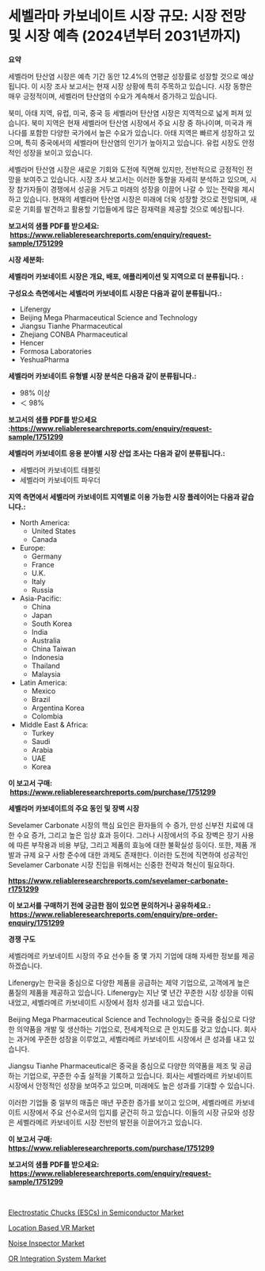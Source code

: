 <p><h1>세벨라마 카보네이트 시장 규모: 시장 전망 및 시장 예측 (2024년부터 2031년까지)</h1></p><p><strong>요약</strong></p>
<p><p>세벨라머 탄산염 시장은 예측 기간 동안 12.4%의 연평균 성장률로 성장할 것으로 예상됩니다. 이 시장 조사 보고서는 현재 시장 상황에 특히 주목하고 있습니다. 시장 동향은 매우 긍정적이며, 세벨라머 탄산염의 수요가 계속해서 증가하고 있습니다.</p><p>북미, 아태 지역, 유럽, 미국, 중국 등 세벨라머 탄산염 시장은 지역적으로 넓게 퍼져 있습니다. 북미 지역은 현재 세벨라머 탄산염 시장에서 주요 시장 중 하나이며, 미국과 캐나다를 포함한 다양한 국가에서 높은 수요가 있습니다. 아태 지역은 빠르게 성장하고 있으며, 특히 중국에서의 세벨라머 탄산염의 인기가 높아지고 있습니다. 유럽 시장도 안정적인 성장을 보이고 있습니다.</p><p>세벨라머 탄산염 시장은 새로운 기회와 도전에 직면해 있지만, 전반적으로 긍정적인 전망을 보여주고 있습니다. 시장 조사 보고서는 이러한 동향을 자세히 분석하고 있으며, 시장 참가자들이 경쟁에서 성공을 거두고 미래의 성장을 이끌어 나갈 수 있는 전략을 제시하고 있습니다. 현재의 세벨라머 탄산염 시장은 미래에 더욱 성장할 것으로 전망되며, 새로운 기회를 발견하고 활용할 기업들에게 많은 잠재력을 제공할 것으로 예상됩니다.</p></p>
<p><strong>보고서의 샘플 PDF를 받으세요: &nbsp;<a href="https://www.reliableresearchreports.com/enquiry/request-sample/1751299">https://www.reliableresearchreports.com/enquiry/request-sample/1751299</a></strong></p>
<p><strong>시장 세분화:</strong></p>
<p><strong> 세벨라머 카보네이트 시장은 개요, 배포, 애플리케이션 및 지역으로 더 분류됩니다. :</strong></p>
<p><strong>구성요소 측면에서는 세벨라머 카보네이트 시장은 다음과 같이 분류됩니다.:</strong></p>
<p><ul><li>Lifenergy</li><li>Beijing Mega Pharmaceutical Science and Technology</li><li>Jiangsu Tianhe Pharmaceutical</li><li>Zhejiang CONBA Pharmaceutical</li><li>Hencer</li><li>Formosa Laboratories</li><li>YeshuaPharma</li></ul></p>
<p><strong> 세벨라머 카보네이트 유형별 시장 분석은 다음과 같이 분류됩니다.:</strong></p>
<p><ul><li>98% 이상</li><li>＜ 98%</li></ul></p>
<p><strong>보고서의 샘플 PDF를 받으세요 :<a href="https://www.reliableresearchreports.com/enquiry/request-sample/1751299">https://www.reliableresearchreports.com/enquiry/request-sample/1751299</a></strong></p>
<p><strong> 세벨라머 카보네이트 응용 분야별 시장 산업 조사는 다음과 같이 분류됩니다.:</strong></p>
<p><ul><li>세벨라머 카보네이트 태블릿</li><li>세벨라머 카보네이트 파우더</li></ul></p>
<p><strong>지역 측면에서 세벨라머 카보네이트 지역별로 이용 가능한 시장 플레이어는 다음과 같습니다.:</strong></p>
<p><ul>
    <li>
        North America:
        <ul>
            <li>United States</li>
            <li>Canada</li>
        </ul>
    </li>
    <li>
        Europe:
        <ul>
            <li>Germany</li>
            <li>France</li>
            <li>U.K.</li>
            <li>Italy</li>
            <li>Russia</li>
        </ul>
    </li>
    <li>
        Asia-Pacific:
        <ul>
            <li>China</li>
            <li>Japan</li>
            <li>South Korea</li>
            <li>India</li>
            <li>Australia</li>
            <li>China Taiwan</li>
            <li>Indonesia</li>
            <li>Thailand</li>
            <li>Malaysia</li>
        </ul>
    </li>
    <li>
        Latin America:
        <ul>
            <li>Mexico</li>
            <li>Brazil</li>
            <li>Argentina Korea</li>
            <li>Colombia</li>
        </ul>
    </li>
    <li>
        Middle East & Africa:
        <ul>
            <li>Turkey</li>
            <li>Saudi</li>
            <li>Arabia</li>
            <li>UAE</li>
            <li>Korea</li>
        </ul>
    </li>
    </ul></p>
<p><strong>이 보고서 구매: &nbsp;<a href="https://www.reliableresearchreports.com/purchase/1751299">https://www.reliableresearchreports.com/purchase/1751299</a></strong></p>
<p><strong>세벨라머 카보네이트의 주요 동인 및 장벽 시장</strong></p>
<p><p>Sevelamer Carbonate 시장의 핵심 요인은 환자들의 수 증가, 만성 신부전 치료에 대한 수요 증가, 그리고 높은 임상 효과 등이다. 그러나 시장에서의 주요 장벽은 장기 사용에 따른 부작용과 비용 부담, 그리고 제품의 효능에 대한 불확실성 등이다. 또한, 제품 개발과 규제 요구 사항 준수에 대한 과제도 존재한다. 이러한 도전에 직면하여 성공적인 Sevelamer Carbonate 시장 진입을 위해서는 신중한 전략과 혁신이 필요하다.</p></p>
<p><strong><a href="https://www.reliableresearchreports.com/sevelamer-carbonate-r1751299">https://www.reliableresearchreports.com/sevelamer-carbonate-r1751299</a></strong></p>
<p><strong>이 보고서를 구매하기 전에 궁금한 점이 있으면 문의하거나 공유하세요.: &nbsp;<a href="https://www.reliableresearchreports.com/enquiry/pre-order-enquiry/1751299">https://www.reliableresearchreports.com/enquiry/pre-order-enquiry/1751299</a></strong></p>
<p><strong>경쟁 구도</strong></p>
<p><p>세벨라메르 카보네이트 시장의 주요 선수들 중 몇 가지 기업에 대해 자세한 정보를 제공하겠습니다.</p><p>Lifenergy는 한국을 중심으로 다양한 제품을 공급하는 제약 기업으로, 고객에게 높은 품질의 제품을 제공하고 있습니다. Lifenergy는 지난 몇 년간 꾸준한 시장 성장을 이뤄내었고, 세벨라메르 카보네이트 시장에서 점차 성과를 내고 있습니다.</p><p>Beijing Mega Pharmaceutical Science and Technology는 중국을 중심으로 다양한 의약품을 개발 및 생산하는 기업으로, 전세계적으로 큰 인지도를 갖고 있습니다. 회사는 과거에 꾸준한 성장을 이루었고, 세벨라메르 카보네이트 시장에서 큰 성과를 내고 있습니다.</p><p>Jiangsu Tianhe Pharmaceutical은 중국을 중심으로 다양한 의약품을 제조 및 공급하는 기업으로, 꾸준한 수출 실적을 기록하고 있습니다. 회사는 세벨라메르 카보네이트 시장에서 안정적인 성장을 보여주고 있으며, 미래에도 높은 성과를 기대할 수 있습니다.</p><p>이러한 기업들 중 일부의 매출은 매년 꾸준한 증가를 보이고 있으며, 세벨라메르 카보네이트 시장에서 주요 선수로서의 입지를 굳건히 하고 있습니다. 이들의 시장 규모와 성장은 세벨라메르 카보네이트 시장 전반의 발전을 이끌어가고 있습니다.</p></p>
<p><strong>이 보고서 구매: &nbsp; <a href="https://www.reliableresearchreports.com/purchase/1751299">https://www.reliableresearchreports.com/purchase/1751299</a></strong></p>
<p><strong>보고서의 샘플 PDF를 받으세요: &nbsp;<a href="https://www.reliableresearchreports.com/enquiry/request-sample/1751299">https://www.reliableresearchreports.com/enquiry/request-sample/1751299</a></strong><strong></strong></p>
<p>&nbsp;</p>
<p><p><a href="https://automatic-knee-4c7.notion.site/Electrostatic-Chucks-ESCs-in-Semiconductor-Market-Outlook-Industry-Overview-and-Forecast-2024-to-dafc68e5c2644238958d51681b5d7ed6">Electrostatic Chucks (ESCs) in Semiconductor Market</a></p><p><a href="https://github.com/brenzgnarento/Market-Research-Report-List-2/blob/main/location-based-vr-market.md">Location Based VR Market</a></p><p><a href="https://view.publitas.com/reportprime-1/noise-inspector-market-size-and-market-trends-complete-industry-overview-2024-to-2031/">Noise Inspector Market</a></p><p><a href="https://github.com/jerrycopelandthomaswsqd8q/Market-Research-Report-List-2/blob/main/or-integration-system-market.md">OR Integration System Market</a></p></p>